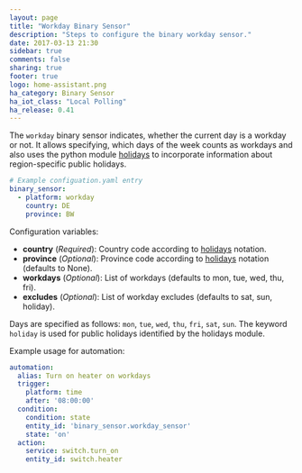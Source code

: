 ```yaml
---
layout: page
title: "Workday Binary Sensor"
description: "Steps to configure the binary workday sensor."
date: 2017-03-13 21:30
sidebar: true
comments: false
sharing: true
footer: true
logo: home-assistant.png
ha_category: Binary Sensor
ha_iot_class: "Local Polling"
ha_release: 0.41
---
```


The `workday` binary sensor indicates, whether the current day is a workday or not. It allows specifying, which days of the week counts as workdays and also uses the python module [holidays](https://pypi.python.org/pypi/holidays) to incorporate information about region-specific public holidays.

```yaml
# Example configuation.yaml entry
binary_sensor:
  - platform: workday
    country: DE
    province: BW
```

Configuration variables:

- **country** (*Required*): Country code according to [holidays](https://pypi.python.org/pypi/holidays/0.8.1) notation.
- **province** (*Optional*): Province code according to [holidays](https://pypi.python.org/pypi/holidays/0.8.1) notation (defaults to None).
- **workdays** (*Optional*): List of workdays (defaults to mon, tue, wed, thu, fri).
- **excludes** (*Optional*): List of workday excludes (defaults to sat, sun, holiday).

Days are specified as follows: `mon`, `tue`, `wed`, `thu`, `fri`, `sat`, `sun`. The keyword `holiday` is used for public holidays identified by the holidays module.


Example usage for automation:
```yaml
automation:
  alias: Turn on heater on workdays
  trigger:
    platform: time
    after: '08:00:00'
  condition:
    condition: state
    entity_id: 'binary_sensor.workday_sensor'
    state: 'on'
  action:
    service: switch.turn_on
    entity_id: switch.heater
```
